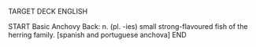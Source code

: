 TARGET DECK
ENGLISH

START
Basic
Anchovy
Back: n. (pl. -ies) small strong-flavoured fish of the herring family. [spanish and portuguese anchova]
END
